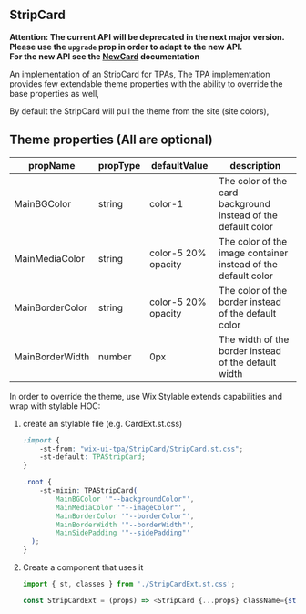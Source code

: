 ## StripCard
**Attention: The current API will be deprecated in the next major version.  
Please use the `upgrade` prop in order to adapt to the new API.  
For the new API see the [NewCard](../NewCard/NewCard.tsx) documentation**

An implementation of an StripCard for TPAs,
The TPA implementation provides few extendable theme properties with the ability to override the base properties as well,

By default the StripCard will pull the theme from the site (site colors),

## Theme properties (All are optional)

| propName   | propType | defaultValue | description |
|------------|----------|--------------|-------------|
| MainBGColor  | string   | color-1 | The color of the card background instead of the default color |
| MainMediaColor  | string   | color-5 20% opacity | The color of the image container instead of the default color |
| MainBorderColor  | string   | color-5 20% opacity | The color of the border instead of the default color |
| MainBorderWidth  | number   | 0px | The width of the border instead of the default width |


In order to override the theme, use Wix Stylable extends capabilities and wrap with stylable HOC:

1. create an stylable file (e.g. CardExt.st.css)
    ``` css
    :import {
        -st-from: "wix-ui-tpa/StripCard/StripCard.st.css";
        -st-default: TPAStripCard;
    }

    .root {
        -st-mixin: TPAStripCard(
            MainBGColor '"--backgroundColor"',
            MainMediaColor '"--imageColor"',
            MainBorderColor '"--borderColor"',
            MainBorderWidth '"--borderWidth"',
            MainSidePadding '"--sidePadding"'
      );
    }

    ```

2. Create a component that uses it
    ``` javascript
    import { st, classes } from './StripCardExt.st.css';

    const StripCardExt = (props) => <StripCard {...props} className={st(classes.root)} />;
    ```
